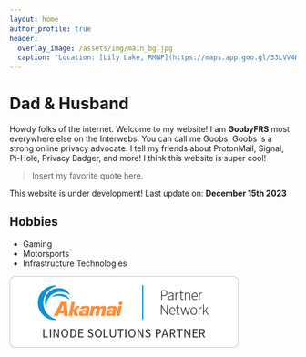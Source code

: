 ```yaml
---
layout: home
author_profile: true
header:
  overlay_image: /assets/img/main_bg.jpg
  caption: "Location: [Lily Lake, RMNP](https://maps.app.goo.gl/33LVV4H8nTBE4ezo8)"
---
```

# Dad & Husband

Howdy folks of the internet. Welcome to my website! I am **GoobyFRS** most everywhere else on the Interwebs. You can call me Goobs.
Goobs is a strong online privacy advocate. I tell my friends about ProtonMail, Signal, Pi-Hole, Privacy Badger, and more!
I think this website is super cool!

> Insert my favorite quote here.

This website is under development! Last update on: **December 15th 2023**

## Hobbies

- Gaming
- Motorsports
- Infrastructure Technologies

![LinodePartner](/assets/img/linodeSolutionsPartnerBadge.png)
